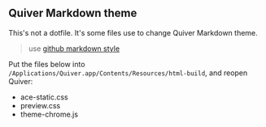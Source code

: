 ## Quiver Markdown theme

This's not a dotfile. It's some files use to change Quiver Markdown theme.

> use [github markdown style](https://github.com/sindresorhus/github-markdown-css)

Put the files below into `/Applications/Quiver.app/Contents/Resources/html-build`, and reopen Quiver:

- ace-static.css
- preview.css
- theme-chrome.js